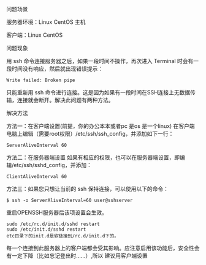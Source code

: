 问题场景

服务器环境：Linux CentOS 主机

客户端：Linux CentOS

问题现象

用 ssh 命令连接服务器之后，如果一段时间不操作，再次进入 Terminal 时会有一段时间没有响应，然后就出现错误提示：

    Write failed: Broken pipe

只能重新用 ssh 命令进行连接。这是因为如果有一段时间在SSH连接上无数据传输，连接就会断开。解决此问题有两种方法。

解决方法

方法一：在客户端设置(前提，你的办公本本或者pc 是os 是一个linux)
在客户端电脑上编辑（需要root权限）/etc/ssh/ssh_config，并添加如下一行：

    ServerAliveInterval 60

方法二：在服务器端设置
如果有相应的权限，也可以在服务器端设置，即编辑/etc/ssh/sshd_config，并添加：

    ClientAliveInterval 60


方法三：如果您只想让当前的 ssh 保持连接，可以使用以下的命令：

    $ ssh -o ServerAliveInterval=60 user@sshserver

重启OPENSSH服务器后该项设置会生效。

    sudo /etc/rc.d/init.d/sshd restart 
    sudo /etc/init.d/sshd restart
    etc目录下的init.d是软链接到/rc.d/init.d下的。

每一个连接到此服务器上的客户端都会受其影响。应注意启用该功能后，安全性会有一定下降（比如忘记登出时……）,所以 建议用客户端设置
